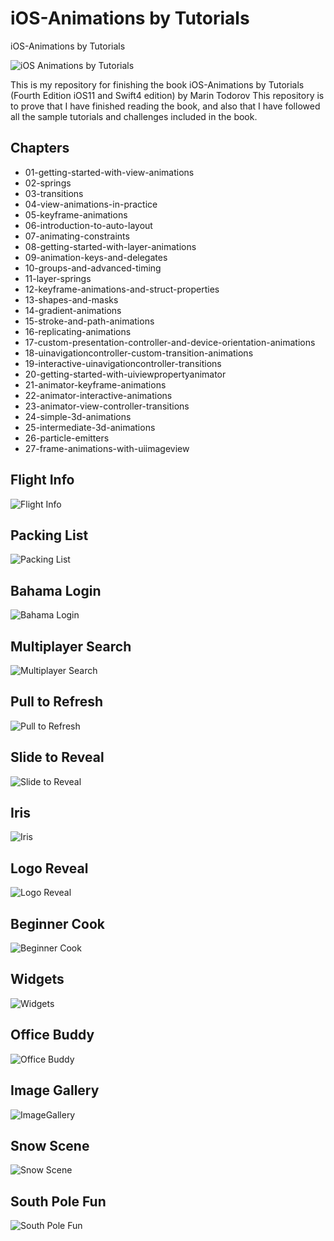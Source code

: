 # iOS-Animations by Tutorials
iOS-Animations by Tutorials


![iOS Animations by Tutorials](https://files.kerching.raywenderlich.com/covers/ad7fa5c6-d2f7-4453-bf58-79ffb0bf6eaa.png)

This is my repository for finishing the book iOS-Animations by Tutorials (Fourth Edition iOS11 and Swift4 edition) by Marin Todorov
This repository is to prove that I have finished reading the book, and also that I have followed all the sample tutorials and challenges included in the book.

## Chapters
- 01-getting-started-with-view-animations 
- 02-springs
- 03-transitions
- 04-view-animations-in-practice
- 05-keyframe-animations
- 06-introduction-to-auto-layout
- 07-animating-constraints
- 08-getting-started-with-layer-animations
- 09-animation-keys-and-delegates
- 10-groups-and-advanced-timing 
- 11-layer-springs
- 12-keyframe-animations-and-struct-properties
- 13-shapes-and-masks
- 14-gradient-animations
- 15-stroke-and-path-animations
- 16-replicating-animations
- 17-custom-presentation-controller-and-device-orientation-animations
- 18-uinavigationcontroller-custom-transition-animations
- 19-interactive-uinavigationcontroller-transitions
- 20-getting-started-with-uiviewpropertyanimator
- 21-animator-keyframe-animations
- 22-animator-interactive-animations
- 23-animator-view-controller-transitions
- 24-simple-3d-animations
- 25-intermediate-3d-animations
- 26-particle-emitters
- 27-frame-animations-with-uiimageview


## Flight Info

![Flight Info](https://github.com/DonQvixote/iOSAnimationsTutorials/blob/master/Screenshots/FlightInfo.gif?raw=true)

## Packing List

![Packing List](https://github.com/DonQvixote/iOSAnimationsTutorials/blob/master/Screenshots/PackingList.gif?raw=true) 

## Bahama Login

![Bahama Login](https://github.com/DonQvixote/iOSAnimationsTutorials/blob/master/Screenshots/BahamaLogin.gif?raw=true)

## Multiplayer Search

![Multiplayer Search](https://github.com/DonQvixote/iOSAnimationsTutorials/blob/master/Screenshots/MultiplayerSearch.gif?raw=true)

## Pull to Refresh

![Pull to Refresh](https://github.com/DonQvixote/iOSAnimationsTutorials/blob/master/Screenshots/PullToRefresh.gif?raw=true)

## Slide to Reveal

![Slide to Reveal](https://github.com/DonQvixote/iOSAnimationsTutorials/blob/master/Screenshots/SlideToReveal.gif?raw=true)

## Iris

![Iris](https://github.com/DonQvixote/iOSAnimationsTutorials/blob/master/Screenshots/Iris.gif?raw=true)

## Logo Reveal

![Logo Reveal](https://github.com/DonQvixote/iOSAnimationsTutorials/blob/master/Screenshots/LogoReveal.gif?raw=true)

## Beginner Cook

![Beginner Cook](https://github.com/DonQvixote/iOSAnimationsTutorials/blob/master/Screenshots/BeginnerCook.gif?raw=true)

## Widgets

![Widgets](https://github.com/DonQvixote/iOSAnimationsTutorials/blob/master/Screenshots/Widgets.gif?raw=true)

## Office Buddy

![Office Buddy](https://github.com/DonQvixote/iOSAnimationsTutorials/blob/master/Screenshots/OfficeBuddy.gif?raw=true)

## Image Gallery

![ImageGallery](https://github.com/DonQvixote/iOSAnimationsTutorials/blob/master/Screenshots/ImageGallery.gif?raw=true)

## Snow Scene

![Snow Scene](https://github.com/DonQvixote/iOSAnimationsTutorials/blob/master/Screenshots/SnowScene.gif?raw=true)

## South Pole Fun

![South Pole Fun](https://github.com/DonQvixote/iOSAnimationsTutorials/blob/master/Screenshots/SouthPoleFun.gif?raw=true)

